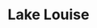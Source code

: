 ---
layout: product
product_id: 1491340460094
id: 1491340460094
title: Lake Louise
body_html: >-
  <p>Taken at Lake Louise during the summer of 2018.</p>

  <p>This spot has been on my list of “Must See” places for years. I actually used to use a photo of Lake Louise for my website and branding in the past so to see it in person was surreal.</p>

  <p> </p>
vendor: Connell McCarthy
product_type: Photo Print
created_at: 2018-10-13T20:48:27-04:00
handle: lake-louise
updated_at: 2022-01-27T20:54:27-05:00
published_at: 2018-08-22T19:38:24-04:00
template_suffix: ""
status: active
published_scope: global
tags: Batch 02, lake, mountain, mountains, Print
admin_graphql_api_id: gid://shopify/Product/1491340460094
variants:
  - product_id: 1491340460094
    id: 39577002868798
    title: 8x10” / Full Colour
    price: "35.00"
    sku: CM-PP-B2-05-XXS-FC
    position: 1
    inventory_policy: deny
    compare_at_price: null
    fulfillment_service: manual
    inventory_management: null
    option1: 8x10”
    option2: Full Colour
    option3: null
    created_at: 2021-09-01T11:24:18-04:00
    updated_at: 2021-09-01T11:24:36-04:00
    taxable: true
    barcode: ""
    grams: 208
    image_id: 6301663035454
    weight: 0.208
    weight_unit: kg
    inventory_item_id: 41671443513406
    inventory_quantity: 0
    old_inventory_quantity: 0
    requires_shipping: true
    admin_graphql_api_id: gid://shopify/ProductVariant/39577002868798
  - product_id: 1491340460094
    id: 39577002901566
    title: 8x10” / Black & White
    price: "35.00"
    sku: CM-PP-B2-05-XXS-BW
    position: 2
    inventory_policy: deny
    compare_at_price: null
    fulfillment_service: manual
    inventory_management: null
    option1: 8x10”
    option2: Black & White
    option3: null
    created_at: 2021-09-01T11:24:18-04:00
    updated_at: 2021-09-01T11:24:36-04:00
    taxable: true
    barcode: ""
    grams: 208
    image_id: 6301662904382
    weight: 0.208
    weight_unit: kg
    inventory_item_id: 41671443546174
    inventory_quantity: 0
    old_inventory_quantity: 0
    requires_shipping: true
    admin_graphql_api_id: gid://shopify/ProductVariant/39577002901566
  - product_id: 1491340460094
    id: 39577002934334
    title: 8.5x11” / Full Colour
    price: "35.00"
    sku: CM-PP-B2-05-XS-FC
    position: 3
    inventory_policy: deny
    compare_at_price: null
    fulfillment_service: manual
    inventory_management: null
    option1: 8.5x11”
    option2: Full Colour
    option3: null
    created_at: 2021-09-01T11:24:19-04:00
    updated_at: 2021-09-01T11:24:36-04:00
    taxable: true
    barcode: ""
    grams: 208
    image_id: 6301663035454
    weight: 0.208
    weight_unit: kg
    inventory_item_id: 41671443578942
    inventory_quantity: 0
    old_inventory_quantity: 0
    requires_shipping: true
    admin_graphql_api_id: gid://shopify/ProductVariant/39577002934334
  - product_id: 1491340460094
    id: 39577002967102
    title: 8.5x11” / Black & White
    price: "35.00"
    sku: CM-PP-B2-05-XS-BW
    position: 4
    inventory_policy: deny
    compare_at_price: null
    fulfillment_service: manual
    inventory_management: null
    option1: 8.5x11”
    option2: Black & White
    option3: null
    created_at: 2021-09-01T11:24:19-04:00
    updated_at: 2021-09-01T11:24:36-04:00
    taxable: true
    barcode: ""
    grams: 208
    image_id: 6301662904382
    weight: 0.208
    weight_unit: kg
    inventory_item_id: 41671443611710
    inventory_quantity: 0
    old_inventory_quantity: 0
    requires_shipping: true
    admin_graphql_api_id: gid://shopify/ProductVariant/39577002967102
  - product_id: 1491340460094
    id: 39577002999870
    title: 13x19” / Full Colour
    price: "40.00"
    sku: CM-PP-B2-05-S-FC
    position: 5
    inventory_policy: deny
    compare_at_price: null
    fulfillment_service: manual
    inventory_management: null
    option1: 13x19”
    option2: Full Colour
    option3: null
    created_at: 2021-09-01T11:24:19-04:00
    updated_at: 2021-09-01T11:24:36-04:00
    taxable: true
    barcode: ""
    grams: 208
    image_id: 6301663035454
    weight: 0.208
    weight_unit: kg
    inventory_item_id: 41671443644478
    inventory_quantity: 0
    old_inventory_quantity: 0
    requires_shipping: true
    admin_graphql_api_id: gid://shopify/ProductVariant/39577002999870
  - product_id: 1491340460094
    id: 39577003032638
    title: 13x19” / Black & White
    price: "40.00"
    sku: CM-PP-B2-05-S-BW
    position: 6
    inventory_policy: deny
    compare_at_price: null
    fulfillment_service: manual
    inventory_management: null
    option1: 13x19”
    option2: Black & White
    option3: null
    created_at: 2021-09-01T11:24:19-04:00
    updated_at: 2021-09-01T11:24:36-04:00
    taxable: true
    barcode: ""
    grams: 208
    image_id: 6301662904382
    weight: 0.208
    weight_unit: kg
    inventory_item_id: 41671443677246
    inventory_quantity: 0
    old_inventory_quantity: 0
    requires_shipping: true
    admin_graphql_api_id: gid://shopify/ProductVariant/39577003032638
  - product_id: 1491340460094
    id: 39577003065406
    title: 16x20” / Full Colour
    price: "50.00"
    sku: CM-PP-B2-05-M-FC
    position: 7
    inventory_policy: deny
    compare_at_price: null
    fulfillment_service: manual
    inventory_management: null
    option1: 16x20”
    option2: Full Colour
    option3: null
    created_at: 2021-09-01T11:24:19-04:00
    updated_at: 2021-09-01T11:24:36-04:00
    taxable: true
    barcode: ""
    grams: 208
    image_id: 6301663035454
    weight: 0.208
    weight_unit: kg
    inventory_item_id: 41671443710014
    inventory_quantity: 0
    old_inventory_quantity: 0
    requires_shipping: true
    admin_graphql_api_id: gid://shopify/ProductVariant/39577003065406
  - product_id: 1491340460094
    id: 39577003098174
    title: 16x20” / Black & White
    price: "50.00"
    sku: CM-PP-B2-05-M-BW
    position: 8
    inventory_policy: deny
    compare_at_price: null
    fulfillment_service: manual
    inventory_management: null
    option1: 16x20”
    option2: Black & White
    option3: null
    created_at: 2021-09-01T11:24:19-04:00
    updated_at: 2021-09-01T11:24:36-04:00
    taxable: true
    barcode: ""
    grams: 208
    image_id: 6301662904382
    weight: 0.208
    weight_unit: kg
    inventory_item_id: 41671443742782
    inventory_quantity: 0
    old_inventory_quantity: 0
    requires_shipping: true
    admin_graphql_api_id: gid://shopify/ProductVariant/39577003098174
  - product_id: 1491340460094
    id: 39577003130942
    title: 20x24” / Full Colour
    price: "60.00"
    sku: CM-PP-B2-05-L-FC
    position: 9
    inventory_policy: deny
    compare_at_price: null
    fulfillment_service: manual
    inventory_management: null
    option1: 20x24”
    option2: Full Colour
    option3: null
    created_at: 2021-09-01T11:24:19-04:00
    updated_at: 2021-09-01T11:24:36-04:00
    taxable: true
    barcode: ""
    grams: 208
    image_id: 6301663035454
    weight: 0.208
    weight_unit: kg
    inventory_item_id: 41671443775550
    inventory_quantity: 0
    old_inventory_quantity: 0
    requires_shipping: true
    admin_graphql_api_id: gid://shopify/ProductVariant/39577003130942
  - product_id: 1491340460094
    id: 39577003163710
    title: 20x24” / Black & White
    price: "60.00"
    sku: CM-PP-B2-05-L-BW
    position: 10
    inventory_policy: deny
    compare_at_price: null
    fulfillment_service: manual
    inventory_management: null
    option1: 20x24”
    option2: Black & White
    option3: null
    created_at: 2021-09-01T11:24:19-04:00
    updated_at: 2021-09-01T11:24:36-04:00
    taxable: true
    barcode: ""
    grams: 208
    image_id: 6301662904382
    weight: 0.208
    weight_unit: kg
    inventory_item_id: 41671443808318
    inventory_quantity: 0
    old_inventory_quantity: 0
    requires_shipping: true
    admin_graphql_api_id: gid://shopify/ProductVariant/39577003163710
  - product_id: 1491340460094
    id: 39577003196478
    title: 20x30” / Full Colour
    price: "70.00"
    sku: CM-PP-B2-05-XL-FC
    position: 11
    inventory_policy: deny
    compare_at_price: null
    fulfillment_service: manual
    inventory_management: null
    option1: 20x30”
    option2: Full Colour
    option3: null
    created_at: 2021-09-01T11:24:19-04:00
    updated_at: 2021-09-01T11:24:37-04:00
    taxable: true
    barcode: ""
    grams: 208
    image_id: 6301663035454
    weight: 0.208
    weight_unit: kg
    inventory_item_id: 41671443841086
    inventory_quantity: 0
    old_inventory_quantity: 0
    requires_shipping: true
    admin_graphql_api_id: gid://shopify/ProductVariant/39577003196478
  - product_id: 1491340460094
    id: 39577003229246
    title: 20x30” / Black & White
    price: "70.00"
    sku: CM-PP-B2-05-XL-BW
    position: 12
    inventory_policy: deny
    compare_at_price: null
    fulfillment_service: manual
    inventory_management: null
    option1: 20x30”
    option2: Black & White
    option3: null
    created_at: 2021-09-01T11:24:19-04:00
    updated_at: 2021-09-01T11:24:37-04:00
    taxable: true
    barcode: ""
    grams: 208
    image_id: 6301662904382
    weight: 0.208
    weight_unit: kg
    inventory_item_id: 41671443873854
    inventory_quantity: 0
    old_inventory_quantity: 0
    requires_shipping: true
    admin_graphql_api_id: gid://shopify/ProductVariant/39577003229246
  - product_id: 1491340460094
    id: 39577003262014
    title: 24x36” / Full Colour
    price: "90.00"
    sku: CM-PP-B2-05-XXL-FC
    position: 13
    inventory_policy: deny
    compare_at_price: null
    fulfillment_service: manual
    inventory_management: null
    option1: 24x36”
    option2: Full Colour
    option3: null
    created_at: 2021-09-01T11:24:19-04:00
    updated_at: 2021-09-01T11:24:37-04:00
    taxable: true
    barcode: ""
    grams: 208
    image_id: 6301663035454
    weight: 0.208
    weight_unit: kg
    inventory_item_id: 41671443906622
    inventory_quantity: 0
    old_inventory_quantity: 0
    requires_shipping: true
    admin_graphql_api_id: gid://shopify/ProductVariant/39577003262014
  - product_id: 1491340460094
    id: 39577003294782
    title: 24x36” / Black & White
    price: "90.00"
    sku: CM-PP-B2-05-XXL-BW
    position: 14
    inventory_policy: deny
    compare_at_price: null
    fulfillment_service: manual
    inventory_management: null
    option1: 24x36”
    option2: Black & White
    option3: null
    created_at: 2021-09-01T11:24:19-04:00
    updated_at: 2021-09-01T11:24:37-04:00
    taxable: true
    barcode: ""
    grams: 208
    image_id: 6301662904382
    weight: 0.208
    weight_unit: kg
    inventory_item_id: 41671443939390
    inventory_quantity: 0
    old_inventory_quantity: 0
    requires_shipping: true
    admin_graphql_api_id: gid://shopify/ProductVariant/39577003294782
  - product_id: 1491340460094
    id: 39577003327550
    title: 30x40” / Full Colour
    price: "100.00"
    sku: CM-PP-B2-05-XXXL-FC
    position: 15
    inventory_policy: deny
    compare_at_price: null
    fulfillment_service: manual
    inventory_management: null
    option1: 30x40”
    option2: Full Colour
    option3: null
    created_at: 2021-09-01T11:24:19-04:00
    updated_at: 2021-09-01T11:24:37-04:00
    taxable: true
    barcode: ""
    grams: 208
    image_id: 6301663035454
    weight: 0.208
    weight_unit: kg
    inventory_item_id: 41671443972158
    inventory_quantity: 0
    old_inventory_quantity: 0
    requires_shipping: true
    admin_graphql_api_id: gid://shopify/ProductVariant/39577003327550
  - product_id: 1491340460094
    id: 39577003360318
    title: 30x40” / Black & White
    price: "100.00"
    sku: CM-PP-B2-05-XXXL-BW
    position: 16
    inventory_policy: deny
    compare_at_price: null
    fulfillment_service: manual
    inventory_management: null
    option1: 30x40”
    option2: Black & White
    option3: null
    created_at: 2021-09-01T11:24:19-04:00
    updated_at: 2021-09-01T11:24:37-04:00
    taxable: true
    barcode: ""
    grams: 208
    image_id: 6301662904382
    weight: 0.208
    weight_unit: kg
    inventory_item_id: 41671444004926
    inventory_quantity: 0
    old_inventory_quantity: 0
    requires_shipping: true
    admin_graphql_api_id: gid://shopify/ProductVariant/39577003360318
options:
  - product_id: 1491340460094
    id: 2045796876350
    name: Size
    position: 1
    values:
      - 8x10”
      - 8.5x11”
      - 13x19”
      - 16x20”
      - 20x24”
      - 20x30”
      - 24x36”
      - 30x40”
  - product_id: 1491340460094
    id: 8589777272894
    name: Color
    position: 2
    values:
      - Full Colour
      - Black & White
images:
  - product_id: 1491340460094
    id: 6301663035454
    position: 1
    created_at: 2019-03-17T13:01:49-04:00
    updated_at: 2019-10-20T18:44:17-04:00
    alt: null
    width: 1000
    height: 1500
    src: https://cdn.shopify.com/s/files/1/1624/2355/products/Print-Shot---Dark-Background-_Lake-Louise-2019.jpg?v=1571611457
    variant_ids:
      - 39577002868798
      - 39577002934334
      - 39577002999870
      - 39577003065406
      - 39577003130942
      - 39577003196478
      - 39577003262014
      - 39577003327550
    admin_graphql_api_id: gid://shopify/ProductImage/6301663035454
  - product_id: 1491340460094
    id: 6301662904382
    position: 2
    created_at: 2019-03-17T13:01:48-04:00
    updated_at: 2019-10-20T18:44:17-04:00
    alt: null
    width: 1000
    height: 1500
    src: https://cdn.shopify.com/s/files/1/1624/2355/products/Print-Shot---Dark-Background-_Lake-Louise-2019_-B_W.jpg?v=1571611457
    variant_ids:
      - 39577002901566
      - 39577002967102
      - 39577003032638
      - 39577003098174
      - 39577003163710
      - 39577003229246
      - 39577003294782
      - 39577003360318
    admin_graphql_api_id: gid://shopify/ProductImage/6301662904382
  - product_id: 1491340460094
    id: 28230083117118
    position: 3
    created_at: 2021-05-04T19:46:25-04:00
    updated_at: 2021-05-04T19:46:25-04:00
    alt: null
    width: 2000
    height: 1800
    src: https://cdn.shopify.com/s/files/1/1624/2355/products/PAR_02_0001_dde77ab0-5a8c-45e6-a15f-965c3e72660e.png?v=1620171985
    variant_ids: []
    admin_graphql_api_id: gid://shopify/ProductImage/28230083117118
image:
  product_id: 1491340460094
  id: 6301663035454
  position: 1
  created_at: 2019-03-17T13:01:49-04:00
  updated_at: 2019-10-20T18:44:17-04:00
  alt: null
  width: 1000
  height: 1500
  src: https://cdn.shopify.com/s/files/1/1624/2355/products/Print-Shot---Dark-Background-_Lake-Louise-2019.jpg?v=1571611457
  variant_ids:
    - 39577002868798
    - 39577002934334
    - 39577002999870
    - 39577003065406
    - 39577003130942
    - 39577003196478
    - 39577003262014
    - 39577003327550
  admin_graphql_api_id: gid://shopify/ProductImage/6301663035454

---
